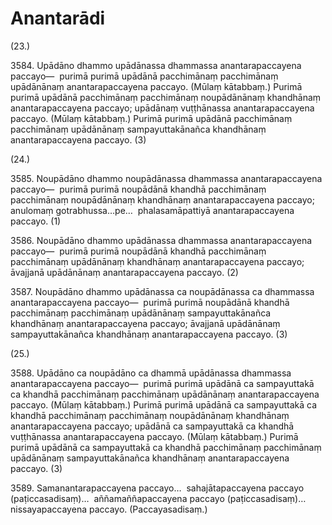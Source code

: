 

# Anantarādi







(23.)

3584\. Upādāno dhammo upādānassa dhammassa anantarapaccayena paccayo—  purimā purimā upādānā pacchimānaṃ pacchimānaṃ upādānānaṃ anantarapaccayena paccayo. (Mūlaṃ kātabbaṃ.) Purimā purimā upādānā pacchimānaṃ pacchimānaṃ noupādānānaṃ khandhānaṃ anantarapaccayena paccayo; upādānaṃ vuṭṭhānassa anantarapaccayena paccayo. (Mūlaṃ kātabbaṃ.) Purimā purimā upādānā pacchimānaṃ pacchimānaṃ upādānānaṃ sampayuttakānañca khandhānaṃ anantarapaccayena paccayo. (3)

(24.)

3585\. Noupādāno dhammo noupādānassa dhammassa anantarapaccayena paccayo—  purimā purimā noupādānā khandhā pacchimānaṃ pacchimānaṃ noupādānānaṃ khandhānaṃ anantarapaccayena paccayo; anulomaṃ gotrabhussa…pe…  phalasamāpattiyā anantarapaccayena paccayo. (1)

3586\. Noupādāno dhammo upādānassa dhammassa anantarapaccayena paccayo—  purimā purimā noupādānā khandhā pacchimānaṃ pacchimānaṃ upādānānaṃ khandhānaṃ anantarapaccayena paccayo; āvajjanā upādānānaṃ anantarapaccayena paccayo. (2)

3587\. Noupādāno dhammo upādānassa ca noupādānassa ca dhammassa anantarapaccayena paccayo—  purimā purimā noupādānā khandhā pacchimānaṃ pacchimānaṃ upādānānaṃ sampayuttakānañca khandhānaṃ anantarapaccayena paccayo; āvajjanā upādānānaṃ sampayuttakānañca khandhānaṃ anantarapaccayena paccayo. (3)

(25.)

3588\. Upādāno ca noupādāno ca dhammā upādānassa dhammassa anantarapaccayena paccayo—  purimā purimā upādānā ca sampayuttakā ca khandhā pacchimānaṃ pacchimānaṃ upādānānaṃ anantarapaccayena paccayo. (Mūlaṃ kātabbaṃ.) Purimā purimā upādānā ca sampayuttakā ca khandhā pacchimānaṃ pacchimānaṃ noupādānānaṃ khandhānaṃ anantarapaccayena paccayo; upādānā ca sampayuttakā ca khandhā vuṭṭhānassa anantarapaccayena paccayo. (Mūlaṃ kātabbaṃ.) Purimā purimā upādānā ca sampayuttakā ca khandhā pacchimānaṃ pacchimānaṃ upādānānaṃ sampayuttakānañca khandhānaṃ anantarapaccayena paccayo. (3)

3589\. Samanantarapaccayena paccayo…  sahajātapaccayena paccayo (paṭiccasadisaṃ)…  aññamaññapaccayena paccayo (paṭiccasadisaṃ)…  nissayapaccayena paccayo. (Paccayasadisaṃ.)



